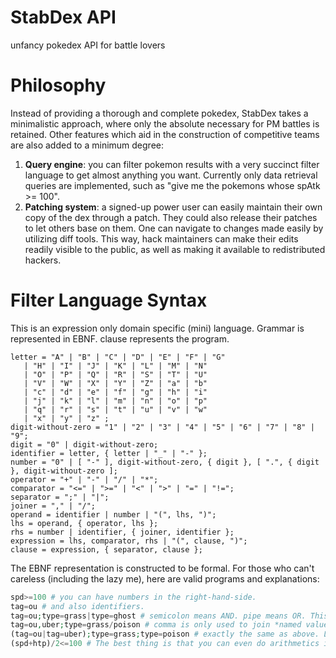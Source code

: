 # StabDex API
unfancy pokedex API for battle lovers


# Philosophy
Instead of providing a thorough and complete pokedex, StabDex takes a minimalistic approach, where only the absolute necessary for PM battles is retained. Other features which aid in the construction of competitive teams are also added to a minimum degree:

1.  **Query engine**: you can filter pokemon results with a very succinct filter language to get almost anything you want. Currently only data retrieval queries are implemented, such as "give me the pokemons whose spAtk >= 100".
2.  **Patching system**: a signed-up power user can easily maintain their own copy of the dex through a patch. They could also release their patches to let others base on them. One can navigate to changes made easily by utilizing diff tools. This way, hack maintainers can make their edits readily visible to the public, as well as making it available to redistributed hackers.


# Filter Language Syntax
This is an expression only domain specific (mini) language. Grammar is represented in EBNF. clause represents the program.
```
letter = "A" | "B" | "C" | "D" | "E" | "F" | "G"
   | "H" | "I" | "J" | "K" | "L" | "M" | "N"
   | "O" | "P" | "Q" | "R" | "S" | "T" | "U"
   | "V" | "W" | "X" | "Y" | "Z" | "a" | "b"
   | "c" | "d" | "e" | "f" | "g" | "h" | "i"
   | "j" | "k" | "l" | "m" | "n" | "o" | "p"
   | "q" | "r" | "s" | "t" | "u" | "v" | "w"
   | "x" | "y" | "z" ;
digit-without-zero = "1" | "2" | "3" | "4" | "5" | "6" | "7" | "8" | "9";
digit = "0" | digit-without-zero;
identifier = letter, { letter | "_" | "-" };
number = "0" | [ "-" ], digit-without-zero, { digit }, [ ".", { digit }, digit-without-zero ];
operator = "+" | "-" | "/" | "*";
comparator = "<=" | ">=" | "<" | ">" | "=" | "!=";
separator = ";" | "|";
joiner = "," | "/";
operand = identifier | number | "(", lhs, ")";
lhs = operand, { operator, lhs };
rhs = number | identifier, { joiner, identifier };
expression = lhs, comparator, rhs | "(", clause, ")";
clause = expression, { separator, clause };
```

The EBNF representation is constructed to be formal. For those who can't careless (including the lazy me), here are valid programs and explanations:
```php
spd>=100 # you can have numbers in the right-hand-side.
tag=ou # and also identifiers.
tag=ou;type=grass|type=ghost # semicolon means AND. pipe means OR. This clause means give me all grass or ghost type pokemons in the OU tier. This will return Venusaur, Gengar, etc. Not just pokemons of grass/ghost dual type.
tag=ou,uber;type=grass/poison # comma is only used to join *named values* in the right-hand-side by UNION. Slash is the same but by INTERSECT. These are only added to save typing. INTERSECT *always* has higher precedence than UNION. so "type=grass/poison,ghost/poison" is valid. While "type=ou/uber,uu" is also valid, it is meaningless and returns nothing.
(tag=ou|tag=uber);type=grass;type=poison # exactly the same as above. Logic operators are *right associative*, so the first "|" is enclosed by parentheses. Otherwise, this would translate to "give me all pokemons that are in the uber tier with grass/poison dual typing. also return me all the pokemons in OU".
(spd+htp)/2<=100 # The best thing is that you can even do arithmetics in the left-hand-side with other identifiers and numbers. Better yet, parentheses are also available.
```